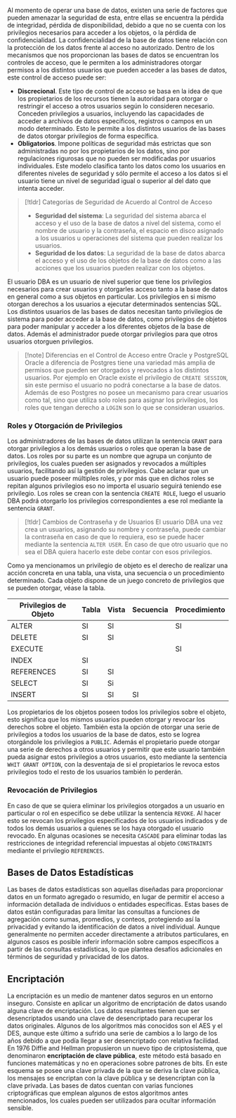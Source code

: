 
Al momento de operar una base de datos, existen una serie de factores que pueden amenazar la seguridad de esta, entre ellas se encuentra la pérdida de integridad, pérdida de disponibilidad, debido a que no se cuenta con los privilegios necesarios para acceder a los objetos, o la pérdida de confidencialidad. La confidencialidad de la base de datos tiene relación con la protección de los datos frente al acceso no autorizado.
Dentro de los mecanismos que nos proporcionan las bases de datos se encuentran los controles de acceso, que le permiten a los administradores otorgar permisos a los distintos usuarios que pueden acceder a las bases de datos, este control de acceso puede ser:

- **Discrecional**. Este tipo de control de acceso se basa en la idea de que los propietarios de los recursos tienen la autoridad para otorgar o restringir el acceso a otros usuarios según lo consideren necesario. Conceden privilegios a usuarios, incluyendo las capacidades de acceder a archivos de datos específicos, registros o campos en un modo determinado. Esto le permite a los distintos usuarios de las bases de datos otorgar privilegios de forma específica.
- **Obligatorios**. Impone políticas de seguridad más estrictas que son administradas no por los propietarios de los datos, sino por regulaciones rigurosas que no pueden ser modificadas por usuarios individuales. Este modelo clasifica tanto los datos como los usuarios en diferentes niveles de seguridad y sólo permite el acceso a los datos si el usuario tiene un nivel de seguridad igual o superior al del dato que intenta acceder.

>[!tldr] Categorías de Seguridad de Acuerdo al Control de Acceso
>- **Seguridad del sistema**: La seguridad del sistema abarca el acceso y el uso de la base de datos a nivel del sistema, como el nombre de usuario y la contraseña, el espacio en disco asignado a los usuarios u operaciones del sistema que pueden realizar los usuarios.
>- **Seguridad de los datos**: La seguridad de la base de datos abarca el acceso y el uso de los objetos de la base de datos como a las acciones que los usuarios pueden realizar con los objetos.

El usuario DBA es un usuario de nivel superior que tiene los privilegios necesarios para crear usuarios y otorgarles acceso tanto a la base de datos en general como a sus objetos en particular. Los privilegios en si mismo otorgan derechos a los usuarios a ejecutar determinados sentencias SQL. Los distintos usuarios de las bases de datos necesitan tanto privilegios de sistema para poder acceder a la base de datos, como privilegios de objetos para poder manipular y acceder a los diferentes objetos de la base de datos. Además el administrador puede otorgar privilegios para que otros usuarios otorguen privilegios.

>[!note] Diferencias en el Control de Acceso entre Oracle y PostgreSQL
>Oracle a diferencia de Postgres tiene una variedad más amplia de permisos que pueden ser otorgados y revocados a los distintos usuarios. Por ejemplo en Oracle existe el privilegio de `CREATE SESSION`, sin este permiso el usuario no podrá conectarse a la base de datos. Además de eso Postgres no posee un mecanismo para crear usuarios como tal, sino que utiliza solo roles para asignar los privilegios, los roles que tengan derecho a `LOGIN` son lo que se consideran usuarios.

### Roles y Otorgación de Privilegios

Los administradores de las bases de datos utilizan la sentencia `GRANT` para otorgar privilegios a los demás usuarios o roles que operan la base de datos.
Los roles por su parte es un nombre que agrupa un conjunto de privilegios, los cuales pueden ser asignados y revocados a múltiples usuarios, facilitando así la gestión de privilegios. Cabe aclarar que un usuario puede poseer múltiples roles, y por más que en dichos roles se repitan algunos privilegios eso no importa el usuario seguirá teniendo ese privilegio. Los roles se crean con la sentencia `CREATE ROLE`, luego el usuario DBA podrá otorgarlo los privilegios correspondientes a ese rol mediante la sentencia `GRANT`.

>[!tldr] Cambios de Contraseña y de Usuarios
>El usuario DBA una vez crea un usuarios, asignando su nombre y contraseña, puede cambiar la contraseña en caso de que lo requiera, eso se puede hacer mediante la sentencia `ALTER USER`. En caso de que otro usuario que no sea el DBA quiera hacerlo este debe contar con esos privilegios.

Como ya mencionamos un privilegio de objeto es el derecho de realizar una acción concreta en una tabla, una vista, una secuencia o un procedimiento determinado. Cada objeto dispone de un juego concreto de privilegios que se pueden otorgar, véase la tabla.

| Privilegios de Objeto | Tabla | Vista | Secuencia | Procedimiento |
| --------------------- | ----- | ----- | --------- | ------------- |
| ALTER                 | SI    | SI    |           | SI            |
| DELETE                | SI    | SI    |           |               |
| EXECUTE               |       |       |           | SI            |
| INDEX                 | SI    |       |           |               |
| REFERENCES            | SI    | SI    |           |               |
| SELECT                | SI    | Si    |           |               |
| INSERT                | SI    | SI    | SI        |               |
Los propietarios de los objetos poseen todos los privilegios sobre el objeto, esto significa que los mismos usuarios pueden otorgar y revocar los derechos sobre el objeto. También esta la opción de otorgar una serie de privilegios a todos los usuarios de la base de datos, esto se logrea otorgándole los privilegios a `PUBLIC`. Además el propietario puede otorgar una serie de derechos a otros usuarios y permitir que este usuario también pueda asignar estos privilegios a otros usuarios, esto mediante la sentencia `WHIT GRANT OPTION`, con la desventaja de si el propietarios le revoca estos privilegios todo el resto de los usuarios también lo perderán.

### Revocación de Privilegios

En caso de que se quiera eliminar los privilegios otorgados a un usuario en particular o rol en especifico se debe utilizar la sentencia `REVOKE`. Al hacer esto se revocan los privilegios especificados de los usuarios indicados y de todos los demás usuarios a quienes se los haya otorgado el usuario revocado.
En algunas ocasiones se necesita `CASCADE` para eliminar todas las restricciones de integridad referencial impuestas al objeto `CONSTRAINTS` mediante el privilegio `REFERENCES`.

## Bases de Datos Estadísticas

Las bases de datos estadísticas son aquellas diseñadas para proporcionar datos en un formato agregado o resumido, en lugar de permitir el acceso a información detallada de individuos o entidades específicas. Estas bases de datos están configuradas para limitar las consultas a funciones de agregación como sumas, promedios, y conteos, protegiendo así la privacidad y evitando la identificación de datos a nivel individual. Aunque generalmente no permiten acceder directamente a atributos particulares, en algunos casos es posible inferir información sobre campos específicos a partir de las consultas estadísticas, lo que plantea desafíos adicionales en términos de seguridad y privacidad de los datos.

## Encriptación

La encriptación es un medio de mantener datos seguros en un entorno inseguro. Consiste en aplicar un algoritmo de encriptación de datos usando alguna clave de encriptación. Los datos resultantes tienen que ser desencriptados usando una clave de desencriptado para recuperar los datos originales.
Algunos de los algoritmos más conocidos son el AES y el DES, aunque este último a sufrido una serie de cambios a lo largo de los años debido a que podía llegar a ser desencriptado con relativa facilidad.
En 1976 Diffie and Hellman propusieron un nuevo tipo de criptosistema, que denominaron **encriptación de clave pública**, este método está basado en funciones matemáticas y no en operaciones sobre patrones de bits. En este esquema se posee una clave privada de la que se deriva la clave pública, los mensajes se encriptan con la clave pública y se desencriptan con la clave privada.
Las bases de datos cuentan con varias funciones criptográficas que emplean algunos de estos algoritmos antes mencionados, los cuales pueden ser utilizados para ocultar información sensible.